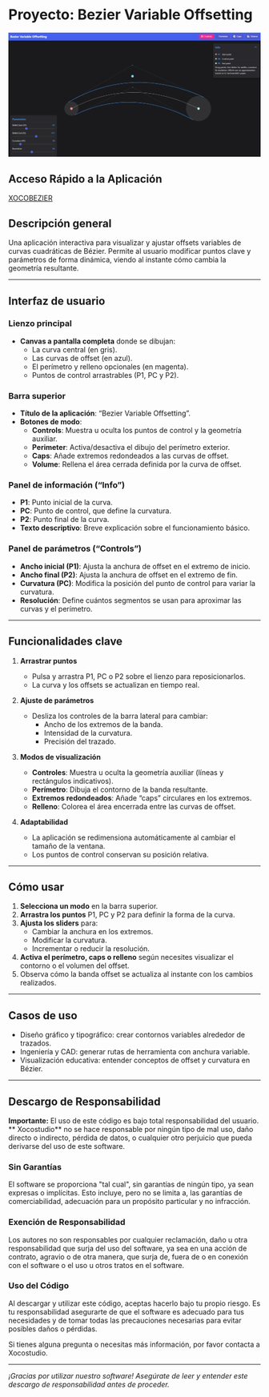 # Proyecto: Bezier Variable Offsetting

![XOCOBEZIER](xocobezier.jpg)

## Acceso Rápido a la Aplicación
[XOCOBEZIER](https://xococode.github.io/xocobezier/BezierVariableOffsetting.html)

## Descripción general
Una aplicación interactiva para visualizar y ajustar offsets variables de curvas cuadráticas de Bézier. Permite al usuario modificar puntos clave y parámetros de forma dinámica, viendo al instante cómo cambia la geometría resultante.

---

## Interfaz de usuario

### Lienzo principal
- **Canvas a pantalla completa** donde se dibujan:
  - La curva central (en gris).
  - Las curvas de offset (en azul).
  - El perímetro y relleno opcionales (en magenta).
  - Puntos de control arrastrables (P1, PC y P2).

### Barra superior
- **Título de la aplicación**: “Bezier Variable Offsetting”.
- **Botones de modo**:
  - **Controls**: Muestra u oculta los puntos de control y la geometría auxiliar.
  - **Perimeter**: Activa/desactiva el dibujo del perímetro exterior.
  - **Caps**: Añade extremos redondeados a las curvas de offset.
  - **Volume**: Rellena el área cerrada definida por la curva de offset.

### Panel de información (“Info”)
- **P1**: Punto inicial de la curva.
- **PC**: Punto de control, que define la curvatura.
- **P2**: Punto final de la curva.
- **Texto descriptivo**: Breve explicación sobre el funcionamiento básico.

### Panel de parámetros (“Controls”)
- **Ancho inicial (P1)**: Ajusta la anchura de offset en el extremo de inicio.
- **Ancho final (P2)**: Ajusta la anchura de offset en el extremo de fin.
- **Curvatura (PC)**: Modifica la posición del punto de control para variar la curvatura.
- **Resolución**: Define cuántos segmentos se usan para aproximar las curvas y el perímetro.

---

## Funcionalidades clave

1. **Arrastrar puntos**
   - Pulsa y arrastra P1, PC o P2 sobre el lienzo para reposicionarlos.
   - La curva y los offsets se actualizan en tiempo real.

2. **Ajuste de parámetros**
   - Desliza los controles de la barra lateral para cambiar:
     - Ancho de los extremos de la banda.
     - Intensidad de la curvatura.
     - Precisión del trazado.

3. **Modos de visualización**
   - **Controles**: Muestra u oculta la geometría auxiliar (líneas y rectángulos indicativos).
   - **Perímetro**: Dibuja el contorno de la banda resultante.
   - **Extremos redondeados**: Añade “caps” circulares en los extremos.
   - **Relleno**: Colorea el área encerrada entre las curvas de offset.

4. **Adaptabilidad**
   - La aplicación se redimensiona automáticamente al cambiar el tamaño de la ventana.
   - Los puntos de control conservan su posición relativa.

---

## Cómo usar

1. **Selecciona un modo** en la barra superior.
2. **Arrastra los puntos** P1, PC y P2 para definir la forma de la curva.
3. **Ajusta los sliders** para:
   - Cambiar la anchura en los extremos.
   - Modificar la curvatura.
   - Incrementar o reducir la resolución.
4. **Activa el perímetro, caps o relleno** según necesites visualizar el contorno o el volumen del offset.
5. Observa cómo la banda offset se actualiza al instante con los cambios realizados.

---

## Casos de uso

- Diseño gráfico y tipográfico: crear contornos variables alrededor de trazados.
- Ingeniería y CAD: generar rutas de herramienta con anchura variable.
- Visualización educativa: entender conceptos de offset y curvatura en Bézier.

---


## Descargo de Responsabilidad

**Importante:** El uso de este código es bajo total responsabilidad del usuario. ** Xocostudio** no se hace responsable por ningún tipo de mal uso, daño directo o indirecto, pérdida de datos, o cualquier otro perjuicio que pueda derivarse del uso de este software.

### Sin Garantías

El software se proporciona "tal cual", sin garantías de ningún tipo, ya sean expresas o implícitas. Esto incluye, pero no se limita a, las garantías de comerciabilidad, adecuación para un propósito particular y no infracción.

### Exención de Responsabilidad

Los autores no son responsables por cualquier reclamación, daño u otra responsabilidad que surja del uso del software, ya sea en una acción de contrato, agravio o de otra manera, que surja de, fuera de o en conexión con el software o el uso u otros tratos en el software.

### Uso del Código

Al descargar y utilizar este código, aceptas hacerlo bajo tu propio riesgo. Es tu responsabilidad asegurarte de que el software es adecuado para tus necesidades y de tomar todas las precauciones necesarias para evitar posibles daños o pérdidas.



Si tienes alguna pregunta o necesitas más información, por favor contacta a Xocostudio.

---

*¡Gracias por utilizar nuestro software! Asegúrate de leer y entender este descargo de responsabilidad antes de proceder.*

